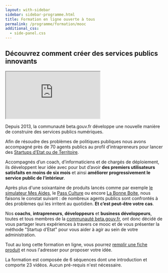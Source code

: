 ```yaml
---
layout: with-sidebar
sidebar: sidebar-programme.html
title: Formation en ligne ouverte à tous
permalink: /programme/formation/mooc
additional_css:
  - side-panel.css
---
```


## Découvrez comment créer des services publics innovants

<div class="video-iframe-center">
  <div class="video-iframe-container">
    <iframe src="https://www.dailymotion.com/embed/video/x6xkiku" allowfullscreen></iframe>
  </div>
</div>

Depuis 2013, la communauté beta.gouv.fr développe une nouvelle manière de construire des services publics numériques.

Afin de résoudre des problèmes de politiques publiques nous avons accompagné près de 70 agents publics au profil d’intrapreneurs pour lancer des [Startups d’Etat ou de Territoire](/startups).

Accompagnés d’un coach, d’informaticiens et de chargés de déploiement, ils développent leur idée avec pour but d’avoir **des premiers utilisateurs satisfaits en moins de six mois** et ainsi **améliorer progressivement le service public de l’intérieur**.

Après plus d'une soixantaine de produits lancés comme par exemple [le simulateur Mes Aides](/startups/mes-aides.html), le [Pass Culture](/startups/pass-culture.html) ou encore [La Bonne Boite](/startups/la-bonne-boite.html), nous faisons le constat suivant : de nombreux agents publics sont confrontés à des problèmes qui les irritent au quotidien. **Et c’est peut-être votre cas**.

Nos **coachs**, **intrapreneurs**, **développeurs** et **business développeurs**, toutes et tous membres de la [communauté beta.gouv.fr](/communaute), ont donc décidé de vous partager leurs expériences à travers ce mooc et de vous présenter la méthode "Startup d’Etat" pour vous aider à agir au sein de votre administration.

Tout au long cette formation en ligne, vous pourrez [remplir une fiche produit](/content/docs/mooc/FicheProduitMooc.odt) et nous l'adresser pour proposer votre idée.

La formation est composée de 6 séquences dont une introduction et comporte 23 vidéos. Aucun pré-requis n'est nécessaire.
